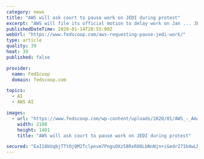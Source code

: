 ```yaml
---
category: news
title: "AWS will ask court to pause work on JEDI during protest"
excerpt: "AWS will file its official motion to delay work on Jan ... JEDI will have 14 early adopters, he said, including the Joint Artificial Intelligence Center, U.S. Transportation Command, U.S. Special Operations Command and the Navy — but he stopped ..."
publishedDateTime: 2020-01-14T20:55:00Z
webUrl: "https://www.fedscoop.com/aws-requesting-pause-jedi-work/"
type: article
quality: 39
heat: 39
published: false

provider:
  name: FedScoop
  domain: fedscoop.com

topics:
  - AI
  - AWS AI

images:
  - url: "https://www.fedscoop.com/wp-content/uploads/2020/01/AWS_-_Amazon_Web_Services_Office_in_Houston_Texas_46600198075.jpg"
    width: 2100
    height: 1401
    title: "AWS will ask court to pause work on JEDI during protest"

secured: "EaI18bUqbjTTtOjQM2Tclpevm7PnguOXz58RxRO8LbNnNjn+iGedr271b4wLN0jFbyw7sETrMynCxywcszAQPjZzEinaYw27bZG3iMRUThCWaI3jpKKLx3O8x1AOx3cK/EUa3RsoxYVCro4HLBXWEXCC25c3ZvbP3Pu2FJ2c6zctnGZ/szQE8eJZRfvvIv1tot8IjsmvgHhEoTyDiyDJ2HHsOenzN3KU8TE1KuAZ6P5GtUI5LWpUFlE16RE4BhpH9IkmouWWVh/CWtBxxrqe8yMhEdzfAxJ1aGNVs1qJMVUzazUpyv4MoNJ/HTVs5XUm;jT+kC+DGGb7HxU5/aVF+0g=="
---
```



